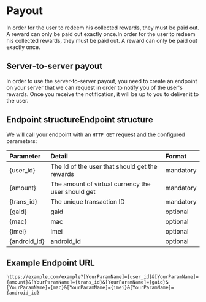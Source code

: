 # **Payout**

In order for the user to redeem his collected rewards, they must be paid out. A reward can only be paid out exactly once.In order for the user to redeem his collected rewards, they must be paid out. A reward can only be paid out exactly once.

## **Server-to-server payout**

In order to use the server-to-server payout, you need to create an endpoint on your server that we can request in order to notify you of the user's rewards. Once you receive the notification, it will be up to you to deliver it to the user.

## **Endpoint structureEndpoint structure**

We will call your endpoint with an `HTTP GET` request and the configured parameters:

| Parameter    | Detail                                             | Format    |
| :----------- | :------------------------------------------------- | :-------- |
| {user_id}    | The Id of the user that should get the rewards     | mandatory |
| {amount}     | The amount of virtual currency the user should get | mandatory |
| {trans_id}   | The unique transaction ID                          | mandatory |
| {gaid}       | gaid                                               | optional  |
| {mac}        | mac                                                | optional  |
| {imei}       | imei                                               | optional  |
| {android_id} | android_id                                         | optional  |

## **Example Endpoint URL**

```
https://example.com/example?[YourParamName]={user_id}&[YourParamName]={amount}&[YourParamName]={trans_id}&[YourParamName]={gaid}&[YourParamName]={mac}&[YourParamName]={imei}&[YourParamName]={android_id}
```